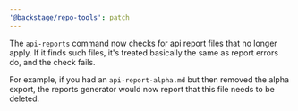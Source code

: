 ```yaml
---
'@backstage/repo-tools': patch
---
```


The `api-reports` command now checks for api report files that no longer apply.
If it finds such files, it's treated basically the same as report errors do, and
the check fails.

For example, if you had an `api-report-alpha.md` but then removed the alpha
export, the reports generator would now report that this file needs to be
deleted.
